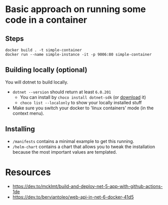 # Basic approach on running some code in a container

## Steps

```
docker build . -t simple-container
docker run --name simple-instance -it -p 9006:80 simple-container
```

## Building locally (optional)

You will dotnet to build locally.

* `dotnet --version` should return at least `6.0.201`
  * You can install by `choco install dotnet-sdk` (or [download](https://dotnet.microsoft.com/en-us/download) it)
  * `choco list --localonly` to show your locally installed stuff
* Make sure you switch your docker to 'linux containers' mode (in the context menu).

## Installing

* `/manifests` contains a minimal example to get this running.
* `/helm-chart` contains a chart that allows you to tweak the installation because the most important values are templated.

# Resources

* https://dev.to/mcklmt/build-and-deploy-net-5-app-with-github-actions-1de
* https://dev.to/berviantoleo/web-api-in-net-6-docker-41d5
